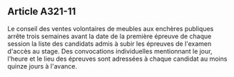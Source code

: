 Article A321-11
----
Le conseil des ventes volontaires de meubles aux enchères publiques arrête trois
semaines avant la date de la première épreuve de chaque session la liste des
candidats admis à subir les épreuves de l'examen d'accès au stage. Des
convocations individuelles mentionnant le jour, l'heure et le lieu des épreuves
sont adressées à chaque candidat au moins quinze jours à l'avance.
